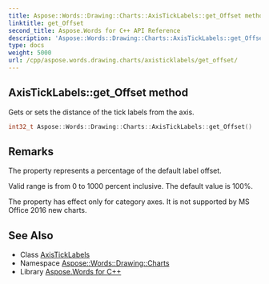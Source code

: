```yaml
---
title: Aspose::Words::Drawing::Charts::AxisTickLabels::get_Offset method
linktitle: get_Offset
second_title: Aspose.Words for C++ API Reference
description: 'Aspose::Words::Drawing::Charts::AxisTickLabels::get_Offset method. Gets or sets the distance of the tick labels from the axis in C++.'
type: docs
weight: 5000
url: /cpp/aspose.words.drawing.charts/axisticklabels/get_offset/
---
```

## AxisTickLabels::get_Offset method


Gets or sets the distance of the tick labels from the axis.

```cpp
int32_t Aspose::Words::Drawing::Charts::AxisTickLabels::get_Offset()
```

## Remarks


The property represents a percentage of the default label offset.

Valid range is from 0 to 1000 percent inclusive. The default value is 100%.

The property has effect only for category axes. It is not supported by MS Office 2016 new charts. 
## See Also

* Class [AxisTickLabels](../)
* Namespace [Aspose::Words::Drawing::Charts](../../)
* Library [Aspose.Words for C++](../../../)
